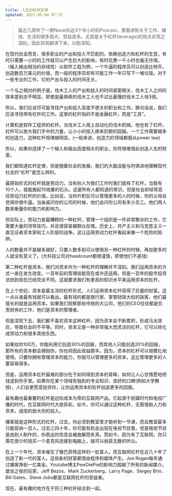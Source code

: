 ```yaml
---
title: 人生的杠杆定律
updated: 2021-05-04 07:37
---
```


> 最近几周听了一期Naval长达3个半小时的Poscast，里面讲到关于工作、赚钱、生活的很多观点，受益良多。尤其是关于杠杆(leverage)的观点非常之深刻，因此将其翻译下来，以助深知。

在现代社会而言，很多职业的产出和投入不匹配的。依赖创造力和杠杆的生意，有时只需要一小时的工作就可以产生巨大的影响，有时花费一千小时也毫无作用。（输入输出相当的非线性）以软件工程为例，一个牛逼的程序员可以创造比特币，创造数百万美元的价值，而一般的程序员却有可能工作一年只写下一堆垃圾。对于一些专业的工作，它的产出与投入的时间无关。

一个与之相对的例子是，伐木工人的产出和投入的时间紧密相关，伐木工人之间的效率差别亦不明显。即使是最熟练的伐木工人也不过比最慢的伐木工人快3倍。

所以，我们应该尽可能寻找产出和投入高度不想关的职业和工作。换句话说，我们应该寻找带有杠杆的工作。这里的杠杆指的不是金融杠杆，而是“工具”。

计算机是软件工程师的杠杆。当伐木工人用上自动化的伐木机械，他也有了杠杆。杠杆可以放大我们手中的力量，让小小的投入换来巨额的回报。一个工作需要越多的创造力，这种杠杆规律越明显。(一般来讲，创造力的领域都服从power law)

所以，如果你选择了一个输入和输出高度相关的职业，你将很难借此创造人生的财富。

我们都知道杠杆定律，但是随着社会的发展，我们的大脑没能与时俱进地理解现代社会的“杠杆”是怎么样的。

最原始形式的杠杆就是劳动力。当有别人为我们工作时我们就有了杠杆。当我有10个人，就能搬起10倍重的石头。这是所有人都知道的常识。但是社会却经常高估劳动力杠杆的价值。比如说，当你升职后可以管理更多的人的时候，你的父母会觉得你很牛逼。当亲戚问你的公司的时候，他们会问你公司有多少员工。他们用人数来衡量你的能力和影响力。

但实际上，劳动力是最糟糕的一种杠杆。管理一个组织是一件非常繁杂的工作，它需要大量的领导技巧，并且很容易被群众反噬。历史上，共产主义和马克思主义一直见证者资本家和工人阶层的战争。这让运用劳动力杠杆看起来像一个危险的陷阱。

人的数量并不是越多越好，只要人数多到可以使用另一种杠杆的时候，再加更多的人就没有意义了。(大科技公司对headcount都很谨慎，即使他们不差钱)

第二种杠杆是资本。我们对资本作为一种杠杆的理解并不深刻。我们运用资本的方式一直在发生改变。一百年前的管理技能现在或许还适用，但是一百年的股市投资法则到现在已经完全不同。这就要求我们有更高的知识水平来运用资本的杠杆。

在上个世纪，资本是最主流的杠杆形式，人们运用资本杠杆获得了巨量的财富。这一点从谁最有钱就可以看出。最有钱的都是银行家、掌管财政大权的政客，他们最擅长的就是运用资本。如果我们观察那些传统的大公司，他们的CEO往往都是负责财务的工作，他们是资本的管理者。

但是深究下去，我们都不喜欢资本这种杠杆，因为资本会不断累积，形成马太效应，导致社会的不平等。同时，资本又是一种非常强大而灵活的杠杆，它可以转化成劳动力和很多其他东西。

如果给你100万，你能利用它创造30%的回报，而其他人只能创造20%的回报，那所有的资本都会拥抱你，你也将因此收益颇丰。因为，资本的杠杆可以规模化地使用。只要你拥有管理资本的能力，你就可以管理更多的资本，这比管理更多的人要容易得多。

但是，运用资本杠杆最难的部分在于如何得到资本的青睐，如何让人心甘情愿地把钱送到你手里。如果你在某个领域有独到的专业知识、良好的口碑(例如大学教授)，人们会更愿意投资你，让你运用资本的杠杆创造更多的回报。

最有趣也最重要的杠杆是边际成本为零的互联网产品。它起源于纸媒时代和电视广播的时代，在互联网时代大放异彩。如今，你可以通过这种杠杆，无需借助人力和资本，成倍的放大你的投入。

播客就是这种形式的杠杆。过去，你必须到教室里才能听到一节课，而且教室最多只能容纳一百人。过去三四十年，你可能有机会出现在电视节目里。但是电视节目是由别人制作的，你表达的信息会被曲解而失真。而如今，因为有了互联网，你只需花很少的钱买一个麦克风连接到电脑上，就可以收获无数的听众。

在上一个年代，资本催生了像巴菲特这样的一批富人，而互联网杠杆在近几十年了创造了新一代的富人。这些新的财富都借由程序和媒体产生。Joe Rogan每年通过播客挣到一亿美金。Youtube博主PewDiePie的影响力超越了所有的新闻媒介。堡垒之夜的玩家、Jeff Bezos、Mark Zuckerberg、Larry Page、Sergey Brin、Bill Gates、Steve Jobs都是互联网杠杆的受益者。

现在，最有趣的地方在于将三种杠杆结合到一起。

